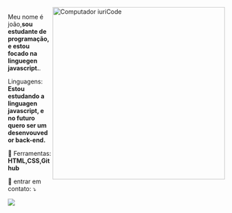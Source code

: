 <img src="https://raw.githubusercontent.com/MicaelliMedeiros/micaellimedeiros/master/image/computer-illustration.png" min-width="400px" max-width="400px" width="400px" align="right" alt="Computador iuriCode">

<p align="left"> 
 Meu nome é joão,<strong>sou estudante de programação, e estou focado na linguegen javascript.</strong>.<br>
</p>

<p align="left">
   Linguagens: <strong>Estou estudando a linguagen javascript, e no futuro quero ser um desenvouvedor back-end.</strong>
</p>

<p align="left">
  💼 Ferramentas: <strong>HTML,CSS,Github</strong>
</p>

<p align="left">
  💌 entrar em contato: ⤵️
</p>

  <a href="https://www.linkedin.com/in/jo%C3%A3o-ant%C3%B4nio-73670622b/" alt="Linkedin">
  <img src="https://img.shields.io/badge/-Linkedin-0e76a8?style=flat-square&logo=Linkedin&logoColor=white&link=LINK-DO-SEU-LINKEDIN" /></a>


